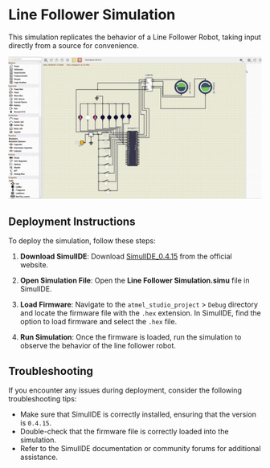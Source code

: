 
# Line Follower Simulation

This simulation replicates the behavior of a Line Follower Robot, taking input directly from a source for convenience.

![Simulation](./docs/Simulation.gif)

## Deployment Instructions

To deploy the simulation, follow these steps:

1. **Download SimulIDE**: Download [SimulIDE_0.4.15](https://simulide.com/p/downloads/) from the official website.

2. **Open Simulation File**: Open the **Line Follower Simulation.simu** file in SimulIDE.

3. **Load Firmware**: Navigate to the `atmel_studio_project` > `Debug` directory and locate the firmware file with the `.hex` extension. In SimulIDE, find the option to load firmware and select the `.hex` file.

4. **Run Simulation**: Once the firmware is loaded, run the simulation to observe the behavior of the line follower robot.

## Troubleshooting

If you encounter any issues during deployment, consider the following troubleshooting tips:

- Make sure that SimulIDE is correctly installed, ensuring that the version is `0.4.15`.
- Double-check that the firmware file is correctly loaded into the simulation.
- Refer to the SimulIDE documentation or community forums for additional assistance.

